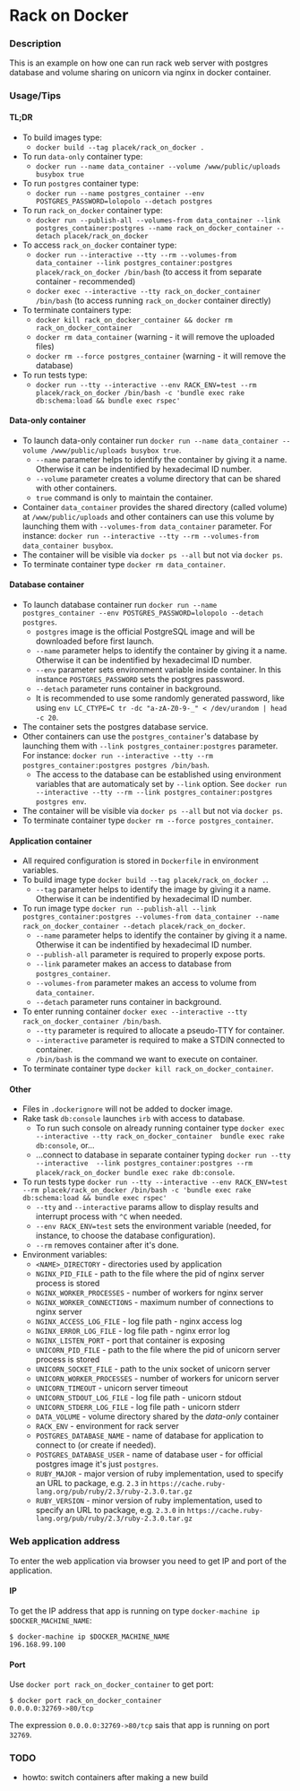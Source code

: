 # Rack on Docker

### Description

This is an example on how one can run rack web server with postgres database and volume sharing on unicorn via nginx in docker container.

### Usage/Tips

#### TL;DR
* To build images type:
  * `docker build --tag placek/rack_on_docker .`
* To run `data-only` container type:
  * `docker run --name data_container --volume /www/public/uploads busybox true`
* To run `postgres` container type:
  * `docker run --name postgres_container --env POSTGRES_PASSWORD=lolopolo --detach postgres`
* To run `rack_on_docker` container type:
  * `docker run --publish-all --volumes-from data_container --link postgres_container:postgres --name rack_on_docker_container --detach placek/rack_on_docker`
* To access `rack_on_docker` container type:
  * `docker run --interactive --tty --rm --volumes-from data_container --link postgres_container:postgres placek/rack_on_docker /bin/bash` (to access it from separate container - recommended)
  * `docker exec --interactive --tty rack_on_docker_container /bin/bash` (to access running `rack_on_docker` container directly)
* To terminate containers type:
  * `docker kill rack_on_docker_container && docker rm rack_on_docker_container`
  * `docker rm data_container` (warning - it will remove the uploaded files)
  * `docker rm --force postgres_container` (warning - it will remove the database)
* To run tests type:
  * `docker run --tty --interactive --env RACK_ENV=test --rm placek/rack_on_docker /bin/bash -c 'bundle exec rake db:schema:load && bundle exec rspec'`

#### Data-only container

* To launch data-only container run `docker run --name data_container --volume /www/public/uploads busybox true`.
  * `--name` parameter helps to identify the container by giving it a name. Otherwise it can be indentified by hexadecimal ID number.
  * `--volume` parameter creates a volume directory that can be shared with other containers.
  * `true` command is only to maintain the container.
* Container `data_container` provides the shared directory (called volume) at `/www/public/uploads` and other containers can use this volume by launching them with `--volumes-from data_container` parameter. For instance: `docker run --interactive --tty --rm --volumes-from data_container busybox`.
* The container will be visible via `docker ps --all` but not via `docker ps`.
* To terminate container type `docker rm data_container`.

#### Database container

* To launch database container run `docker run --name postgres_container --env POSTGRES_PASSWORD=lolopolo --detach postgres`.
  * `postgres` image is the official PostgreSQL image and will be downloaded before first launch.
  * `--name` parameter helps to identify the container by giving it a name. Otherwise it can be indentified by hexadecimal ID number.
  * `--env` parameter sets environment variable inside container. In this instance `POSTGRES_PASSWORD` sets the postgres password.
  * `--detach` parameter runs container in background.
  * It is recommended to use some randomly generated password, like using `env LC_CTYPE=C tr -dc "a-zA-Z0-9-_" < /dev/urandom | head -c 20`.
* The container sets the postgres database service.
* Other containers can use the `postgres_container`'s database by launching them with `--link postgres_container:postgres` parameter. For instance: `docker run --interactive --tty --rm postgres_container:postgres postgres /bin/bash`.
  * The access to the database can be established using environment variables that are automaticaly set by `--link` option. See `docker run --interactive --tty --rm --link postgres_container:postgres postgres env`.
* The container will be visible via `docker ps --all` but not via `docker ps`.
* To terminate container type `docker rm --force postgres_container`.

#### Application container

* All required configuration is stored in `Dockerfile` in environment variables.
* To build image type `docker build --tag placek/rack_on_docker .`.
  * `--tag` parameter helps to identify the image by giving it a name. Otherwise it can be indentified by hexadecimal ID number.
* To run image type `docker run --publish-all --link postgres_container:postgres --volumes-from data_container --name rack_on_docker_container --detach placek/rack_on_docker`.
  * `--name` parameter helps to identify the container by giving it a name. Otherwise it can be indentified by hexadecimal ID number.
  * `--publish-all` parameter is required to properly expose ports.
  * `--link` parameter makes an access to database from `postgres_container`.
  * `--volumes-from` parameter makes an access to volume from `data_container`.
  * `--detach` parameter runs container in background.
* To enter running container `docker exec --interactive --tty rack_on_docker_container /bin/bash`.
  * `--tty` parameter is required to allocate a pseudo-TTY for container.
  * `--interactive` parameter is required to make a STDIN connected to container.
  * `/bin/bash` is the command we want to execute on container.
* To terminate container type `docker kill rack_on_docker_container`.

#### Other

* Files in `.dockerignore` will not be added to docker image.
* Rake task `db:console` launches `irb` with access to database.
  * To run such console on already running container type `docker exec --interactive --tty rack_on_docker_container  bundle exec rake db:console`, or...
  * ...connect to database in separate container typing `docker run --tty --interactive  --link postgres_container:postgres --rm placek/rack_on_docker bundle exec rake db:console`.
* To run tests type `docker run --tty --interactive --env RACK_ENV=test --rm placek/rack_on_docker /bin/bash -c 'bundle exec rake db:schema:load && bundle exec rspec'`
  * `--tty` and `--interactive` params allow to display results and interrupt process with `^C` when needed.
  * `--env RACK_ENV=test` sets the environment variable (needed, for instance, to choose the database configuration).
  * `--rm` removes container after it's done.
* Environment variables:
  * `<NAME>_DIRECTORY` - directories used by application
  * `NGINX_PID_FILE` - path to the file where the pid of nginx server process is stored
  * `NGINX_WORKER_PROCESSES` - number of workers for nginx server
  * `NGINX_WORKER_CONNECTIONS` - maximum number of connections to nginx server
  * `NGINX_ACCESS_LOG_FILE` - log file path - nginx access log
  * `NGINX_ERROR_LOG_FILE` - log file path - nginx error log
  * `NGINX_LISTEN_PORT` - port that container is exposing
  * `UNICORN_PID_FILE` - path to the file where the pid of unicorn server process is stored
  * `UNICORN_SOCKET_FILE` - path to the unix socket of unicorn server
  * `UNICORN_WORKER_PROCESSES` - number of workers for unicorn server
  * `UNICORN_TIMEOUT` - unicorn server timeout
  * `UNICORN_STDOUT_LOG_FILE` - log file path - unicorn stdout
  * `UNICORN_STDERR_LOG_FILE` - log file path - unicorn stderr
  * `DATA_VOLUME` - volume directory shared by the _data-only_ container
  * `RACK_ENV` - environment for rack server
  * `POSTGRES_DATABASE_NAME` - name of database for application to connect to (or create if needed).
  * `POSTGRES_DATABASE_USER` - name of database user - for official postgres image it's just `postgres`.
  * `RUBY_MAJOR` - major version of ruby implementation, used to specify an URL to package, e.g. `2.3` in `https://cache.ruby-lang.org/pub/ruby/2.3/ruby-2.3.0.tar.gz`
  * `RUBY_VERSION` - minor version of ruby implementation, used to specify an URL to package, e.g. `2.3.0` in `https://cache.ruby-lang.org/pub/ruby/2.3/ruby-2.3.0.tar.gz`

### Web application address

To enter the web application via browser you need to get IP and port of the application.

#### IP

To get the IP address that app is running on type `docker-machine ip $DOCKER_MACHINE_NAME`:

```
$ docker-machine ip $DOCKER_MACHINE_NAME
196.168.99.100
```

#### Port

Use `docker port rack_on_docker_container` to get port:

```
$ docker port rack_on_docker_container
0.0.0.0:32769->80/tcp
```

The expression `0.0.0.0:32769->80/tcp` sais that app is running on port `32769`.

### TODO

* howto: switch containers after making a new build
